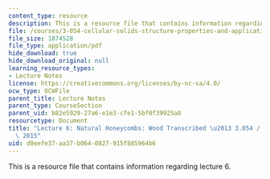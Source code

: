 ```yaml
---
content_type: resource
description: This is a resource file that contains information regarding lecture 6.
file: /courses/3-054-cellular-solids-structure-properties-and-applications-spring-2015/d0eefe37aa37b0640827915f885964b6_MIT3_054S15_L6_wood_trans.pdf
file_size: 1874528
file_type: application/pdf
hide_download: true
hide_download_original: null
learning_resource_types:
- Lecture Notes
license: https://creativecommons.org/licenses/by-nc-sa/4.0/
ocw_type: OCWFile
parent_title: Lecture Notes
parent_type: CourseSection
parent_uid: b82e5929-27a6-e1e3-cfe1-5bf0f39925a8
resourcetype: Document
title: "Lecture 6: Natural Honeycombs: Wood Transcribed \u2013 3.054 / 3.36 Spring\
  \ 2015"
uid: d0eefe37-aa37-b064-0827-915f885964b6
---
```

This is a resource file that contains information regarding lecture 6.
